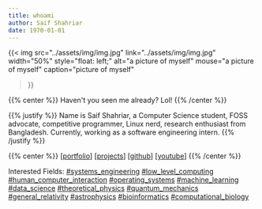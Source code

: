 ```yaml
---
title: whoami
author: Saif Shahriar
date: 1970-01-01
---
```


{{<
    img
    src="../assets/img/img.jpg"
    link="../assets/img/img.jpg"
    width="50%"
    style="float: left;"
    alt="a picture of myself"
    mouse="a picture of myself"
    caption="picture of myself"
>}}

{{% center %}}
Haven't you seen me already? Lol!
{{% /center %}}

{{% justify %}}
Name is Saif Shahriar, a Computer Science student, FOSS advocate, competitive
programmer, Linux nerd, research enthusiast from Bangladesh. Currently, working
as a software engineering intern.
{{% /justify %}}


{{% center %}}
[[portfolio](../portfolio/)] [[projects](../projects/)] [[github](https://github.com/saifshahriar)]
[[youtube]()]
{{% /center %}}


Interested Fields:
[#systems_engineering]() [#low_level_computing]()
[#human_computer_interaction]() [#operating_systems]() [#machine_learning]()
[#data_science]() [#theoretical_physics]() [#quantum_mechanics]()
[#general_relativity]() [#astrophysics]() [#bioinformatics]()
[#computational_biology]()
